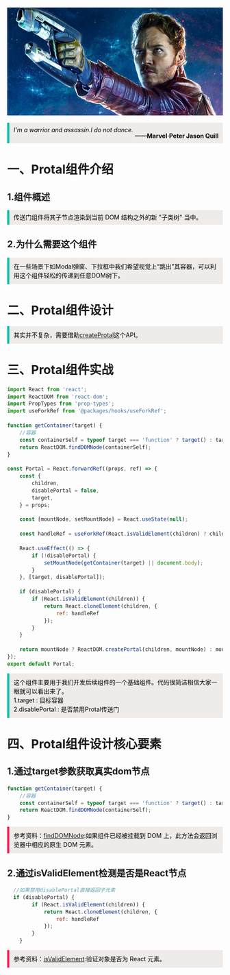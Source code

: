 ![哈哈](./assets/protal/star.jpg)


<blockquote style='padding: 10px; font-size: 1em; margin: 1em 0px; color: rgb(0, 0, 0); border-left: 5px solid rgba(0,189,170,1); background: rgb(239, 235, 233);line-height:1;'>
    <div>
        <div><i>I'm a warrior and assassin.I do not dance.</i></div>
        <div style="text-align:right;"><b>——Marvel·Peter Jason Quill</b></div>
    <div> 
    
</blockquote>

# 一、Protal组件介绍

## 1.组件概述
<blockquote style='padding: 10px; font-size: 1em; margin: 1em 0px; color: rgb(0, 0, 0); border-left: 5px solid rgba(0,189,170,1); background: rgb(239, 235, 233);line-height:1;'>
    传送门组件将其子节点渲染到当前 DOM 结构之外的新 "子类树" 当中。
</blockquote>

## 2.为什么需要这个组件
<blockquote style='padding: 10px; font-size: 1em; margin: 1em 0px; color: rgb(0, 0, 0); border-left: 5px solid rgba(0,189,170,1); background: rgb(239, 235, 233);line-height:1.5;'>
    <div>在一些场景下如Modal弹窗、下拉框中我们希望视觉上“跳出”其容器，可以利用这个组件轻松的传递到任意DOM树下。</div>
</blockquote>

# 二、Protal组件设计

<blockquote style='padding: 10px; font-size: 1em; margin: 1em 0px; color: rgb(0, 0, 0); border-left: 5px solid rgba(0,189,170,1); background: rgb(239, 235, 233);line-height:1.5;'>
   其实并不复杂，需要借助<a href="https://zh-hans.reactjs.org/docs/react-dom.html#createportal">createProtal</a>这个API。
</blockquote>

# 三、Protal组件实战

```js
import React from 'react';
import ReactDOM from 'react-dom';
import PropTypes from 'prop-types';
import useForkRef from '@packages/hooks/useForkRef';

function getContainer(target) {
    //容器
    const containerSelf = typeof target === 'function' ? target() : target;
    return ReactDOM.findDOMNode(containerSelf);
}

const Portal = React.forwardRef((props, ref) => {
    const {
        children,
        disablePortal = false,
        target,
    } = props;

    const [mountNode, setMountNode] = React.useState(null);

    const handleRef = useForkRef(React.isValidElement(children) ? children.ref : null, ref);

    React.useEffect(() => {
        if (!disablePortal) {
            setMountNode(getContainer(target) || document.body);
        }
    }, [target, disablePortal]);

    if (disablePortal) {
        if (React.isValidElement(children)) {
            return React.cloneElement(children, {
                ref: handleRef
            });
        }
    }

    return mountNode ? ReactDOM.createPortal(children, mountNode) : mountNode;
}); 
export default Portal;
```




<blockquote style='padding: 10px; font-size: 1em; margin: 1em 0px; color: rgb(0, 0, 0); border-left: 5px solid rgba(0,189,170,1); background: rgb(239, 235, 233);line-height:1.5;'>
   这个组件主要用于我们开发后续组件的一个基础组件。代码很简洁相信大家一眼就可以看出来了。<br />
   1.target : 目标容器<br />
   2.disablePortal : 是否禁用Protal传送门<br />
</blockquote>


# 四、Protal组件设计核心要素

## 1.通过target参数获取真实dom节点

```js
function getContainer(target) {
    //容器
    const containerSelf = typeof target === 'function' ? target() : target;
    return ReactDOM.findDOMNode(containerSelf);
}
```
 <blockquote style='padding: 10px; font-size: 1em; margin: 1em 0px; color: rgb(0, 0, 0); border-left: 5px solid rgba(247, 31, 85,1); background: rgb(239, 235, 233);line-height:1.5;'>
   参考资料：<a href="https://zh-hans.reactjs.org/docs/react-dom.html#finddomnode">findDOMNode</a>:如果组件已经被挂载到 DOM 上，此方法会返回浏览器中相应的原生 DOM 元素。
</blockquote>

 ## 2.通过isValidElement检测是否是React节点
```js
  //如果禁用disablePortal直接返回子元素
  if (disablePortal) {
        if (React.isValidElement(children)) {
            return React.cloneElement(children, {
                ref: handleRef
            });
        }
    }
```
<blockquote style='padding: 10px; font-size: 1em; margin: 1em 0px; color: rgb(0, 0, 0); border-left: 5px solid rgba(247, 31, 85,1); background: rgb(239, 235, 233);line-height:1.5;'>
   参考资料：<a href="https://zh-hans.reactjs.org/docs/react-api.html#isvalidelement">isValidElement</a>:验证对象是否为 React 元素。
</blockquote> 
 

